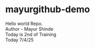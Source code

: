 # mayurgithub-demo
Hello world Repo.
<br> 
Author - Mayur Shinde
<br>
Today is 2nd of Training 
<br>
Today 7/4/25
